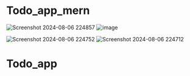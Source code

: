 # Todo_app_mern
![Screenshot 2024-08-06 224857](https://github.com/user-attachments/assets/b8846947-b797-4163-8a02-5fc389ffb719)
![image](https://github.com/user-attachments/assets/3d9c9b56-2276-4503-a4ed-9868d34751cd)

![Screenshot 2024-08-06 224752](https://github.com/user-attachments/assets/69fca307-a8f1-4942-95c3-e63b060a3fc3)
![Screenshot 2024-08-06 224712](https://github.com/user-attachments/assets/a9e2e9cf-bd50-4072-8d8a-6d91c719d90f)
# Todo_app
